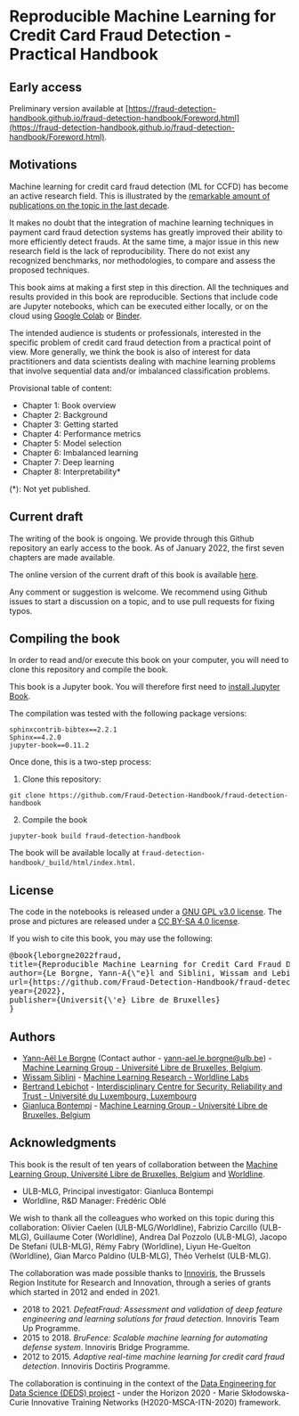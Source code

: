 # Reproducible Machine Learning for Credit Card Fraud Detection - Practical Handbook

## Early access

Preliminary version available at [https://fraud-detection-handbook.github.io/fraud-detection-handbook/Foreword.html](https://fraud-detection-handbook.github.io/fraud-detection-handbook/Foreword.html).

## Motivations

Machine learning for credit card fraud detection (ML for CCFD) has become an active research field. This is illustrated by the [remarkable amount of publications on the topic in the last decade](https://fraud-detection-handbook.github.io/fraud-detection-handbook/Chapter_2_Background/MachineLearningForFraudDetection.html). 

It makes no doubt that the integration of machine learning techniques in payment card fraud detection systems has greatly improved their ability to more efficiently detect frauds. At the same time, a major issue in this new research field is the lack of reproducibility. There do not exist any recognized benchmarks, nor methodologies, to compare and assess the proposed techniques.

This book aims at making a first step in this direction. All the techniques and results provided in this book are reproducible. Sections that include code are Jupyter notebooks, which can be executed either locally, or on the cloud using [Google Colab](https://colab.research.google.com/) or [Binder](https://mybinder.org/). 

The intended audience is students or professionals, interested in the specific problem of credit card fraud detection from a practical point of view. More generally, we think the book is also of interest for data practitioners and data scientists dealing with machine learning problems that involve sequential data and/or imbalanced classification problems.

Provisional table of content: 

* Chapter 1: Book overview
* Chapter 2: Background
* Chapter 3: Getting started
* Chapter 4: Performance metrics
* Chapter 5: Model selection
* Chapter 6: Imbalanced learning
* Chapter 7: Deep learning
* Chapter 8: Interpretability*

(*): Not yet published. 

## Current draft

The writing of the book is ongoing. We provide through this Github repository an early access to the book. As of January 2022, the first seven chapters are made available. 

The online version of the current draft of this book is available [here](https://fraud-detection-handbook.github.io/fraud-detection-handbook/).

Any comment or suggestion is welcome. We recommend using Github issues to start a discussion on a topic, and to use pull requests for fixing typos. 


## Compiling the book

In order to read and/or execute this book on your computer, you will need to clone this repository and compile the book. 

This book is a Jupyter book. You will therefore first need to [install Jupyter Book](https://jupyterbook.org/intro.html#install-jupyter-book).

The compilation was tested with the following package versions:

```
sphinxcontrib-bibtex==2.2.1
Sphinx==4.2.0
jupyter-book==0.11.2
```

Once done, this is a two-step process:

1. Clone this repository:

```
git clone https://github.com/Fraud-Detection-Handbook/fraud-detection-handbook
```

2. Compile the book

```
jupyter-book build fraud-detection-handbook
```

The book will be available locally at `fraud-detection-handbook/_build/html/index.html`.

## License

The code in the notebooks is released under a [GNU GPL v3.0 license](https://www.gnu.org/licenses/gpl-3.0.en.html). The prose and pictures are released under a [CC BY-SA 4.0 license](https://creativecommons.org/licenses/by-sa/4.0/).


If you wish to cite this book, you may use the following:

<pre>
@book{leborgne2022fraud,
title={Reproducible Machine Learning for Credit Card Fraud Detection - Practical Handbook},
author={Le Borgne, Yann-A{\"e}l and Siblini, Wissam and Lebichot, Bertrand and Bontempi, Gianluca},
url={https://github.com/Fraud-Detection-Handbook/fraud-detection-handbook},
year={2022},
publisher={Universit{\'e} Libre de Bruxelles}
}
</pre>

## Authors

* [Yann-Aël Le Borgne](https://yannael.github.io/) (Contact author - yann-ael.le.borgne@ulb.be) - [Machine Learning Group - Université Libre de Bruxelles, Belgium](http://mlg.ulb.ac.be). 
* [Wissam Siblini](https://www.linkedin.com/in/wissam-siblini) - [Machine Learning Research - Worldline Labs](https://worldline.com)
* [Bertrand Lebichot](https://b-lebichot.github.io/) - [Interdisciplinary Centre for Security, Reliability and Trust  - Université du Luxembourg, Luxembourg](https://wwwfr.uni.lu/snt)
* [Gianluca Bontempi](https://mlg.ulb.ac.be/wordpress/members-2/gianluca-bontempi/) - [Machine Learning Group - Université Libre de Bruxelles, Belgium](http://mlg.ulb.ac.be)


## Acknowledgments

This book is the result of ten years of collaboration between the [Machine Learning Group, Université Libre de Bruxelles, Belgium](http://mlg.ulb.ac.be) and [Worldline](https://worldline.com). 

* ULB-MLG, Principal investigator: Gianluca Bontempi
* Worldline, R&D Manager: Frédéric Oblé

We wish to thank all the colleagues who worked on this topic during this collaboration: Olivier Caelen (ULB-MLG/Worldline), Fabrizio Carcillo (ULB-MLG), Guillaume Coter (Worldline), Andrea Dal Pozzolo (ULB-MLG), Jacopo De Stefani (ULB-MLG), Rémy Fabry (Worldline), Liyun He-Guelton (Worldline), Gian Marco Paldino (ULB-MLG), Théo Verhelst (ULB-MLG).

The collaboration was made possible thanks to [Innoviris](https://innoviris.brussels), the Brussels Region Institute for Research and Innovation, through a series of grants which started in 2012 and ended in 2021.

* 2018 to 2021. *DefeatFraud: Assessment and validation of deep feature engineering and learning solutions for fraud detection*. Innoviris Team Up Programme. 
* 2015 to 2018. *BruFence: Scalable machine learning for automating defense system*. Innoviris Bridge Programme.
* 2012 to 2015. *Adaptive real-time machine learning for credit card fraud detection*. Innoviris Doctiris Programme. 

The collaboration is continuing in the context of the [Data Engineering for Data Science (DEDS) project](https://deds.ulb.ac.be/) - under the Horizon 2020 - Marie Skłodowska-Curie Innovative Training Networks (H2020-MSCA-ITN-2020) framework.